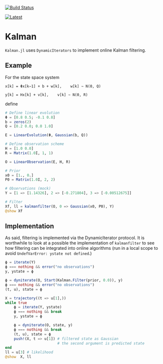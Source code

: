 [![Build Status](https://travis-ci.org/mschauer/Kalman.jl.svg?branch=master)](https://travis-ci.org/mschauer/Kalman.jl)

[![Latest](https://img.shields.io/badge/docs-latest-blue.svg)](https://mschauer.github.io/Kalman.jl/latest/)


# Kalman

`Kalman.jl` uses `DynamicIterators` to implement online Kalman filtering.

## Example

For the state space system

    x[k] = Φx[k−1] + b + w[k],    w[k] ∼ N(0, Q)

    y[k] = Hx[k] + v[k],    v[k] ∼ N(0, R)

define

```julia
# Define linear evolution
Φ = [0.8 0.5; -0.1 0.8]
b = zeros(2)
Q = [0.2 0.0; 0.0 1.0]

E = LinearEvolution(Φ, Gaussian(b, Q))

# Define observation scheme
H = [1.0 0.0]
R = Matrix(1.0I, 1, 1)

O = LinearObservation(E, H, R)

# Prior
x0 = [1., 0.]
P0 = Matrix(1.0I, 2, 2)

# Observations (mock)
Y = [1 => [1.14326], 2 => [-0.271804], 3 => [-0.00512675]]

# Filter
Xf, ll = kalmanfilter(O, 0 => Gaussian(x0, P0), Y)
@show Xf

```

## Implementation
As said, filtering is implemented via the DynamicIterator protocol. It is worthwhile to look at
a possible the implementation of `kalmanfilter` to see how filtering can be integrated into online algorithms (run in a local scope to avoid `UndefVarError: ystate not defined`.)

```julia
ϕ = iterate(Y)
ϕ === nothing && error("no observations")
y, ystate = ϕ

ϕ = dyniterate(O, Start(Kalman.Filter(prior, 0.0)), y)
ϕ === nothing && error("no observations")
(t, u), state = ϕ

X = trajectory((t => u[1],))
while true
    ϕ = iterate(Y, ystate)
    ϕ === nothing && break
    y, ystate = ϕ

    ϕ = dyniterate(O, state, y)
    ϕ === nothing && break
    (t, u), state = ϕ
    push!(X, t => u[1]) # filtered state as Gaussian
                        # the second argument is predicted state
end
ll = u[3] # likelihood
@show  X, ll

```
